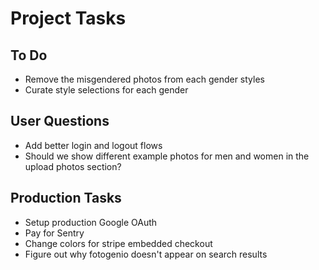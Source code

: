 # Project Tasks

## To Do
- Remove the misgendered photos from each gender styles
- Curate style selections for each gender

## User Questions
- Add better login and logout flows
- Should we show different example photos for men and women in the upload photos section?

## Production Tasks
- Setup production Google OAuth
- Pay for Sentry
- Change colors for stripe embedded checkout
- Figure out why fotogenio doesn't appear on search results
